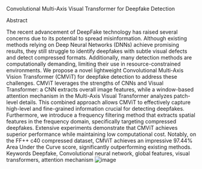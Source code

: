 Convolutional Multi-Axis Visual Transformer for Deepfake Detection

Abstract 

The recent advancement of DeepFake technology has raised several concerns due to its potential to spread
misinformation. Although existing methods relying on Deep Neural Networks (DNNs) achieve promising results, they still
struggle to identify deepfakes with subtle visual defects and detect compressed formats. Additionally, many detection methods are computationally demanding, limiting their use in resource-constrained environments. We propose a novel lightweight
Convolutional Multi-Axis Vision Transformer (CMViT) for deepfake detection to address these challenges. CMViT leverages
the strengths of CNNs and Visual Transformer: a CNN extracts overall image features, while a window-based attention
mechanism in the Multi-Axis Visual Transformer analyzes patch-level details. This combined approach allows CMViT to
effectively capture high-level and fine-grained information crucial for detecting deepfakes. Furthermore, we introduce a
frequency filtering method that extracts spatial features in the frequency domain, specifically targeting compressed deepfakes. Extensive experiments demonstrate that CMViT achieves superior performance while maintaining low computational
cost. Notably, on the FF++ c40 compressed dataset, CMViT achieves an impressive 97.44% Area Under the Curve score,
significantly outperforming existing methods.
Keywords Deepfake, Convolutional neural network, global features, visual transformers, attention mechanism
![image](https://github.com/user-attachments/assets/26984345-f49d-44ee-ad4d-9fbb7dafe8d7)

